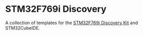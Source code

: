 # STM32F769i Discovery

A collection of templates for the [STM32F769i Discovery Kit](https://www.st.com/en/evaluation-tools/32f769idiscovery.html) and STM32CubeIDE.


